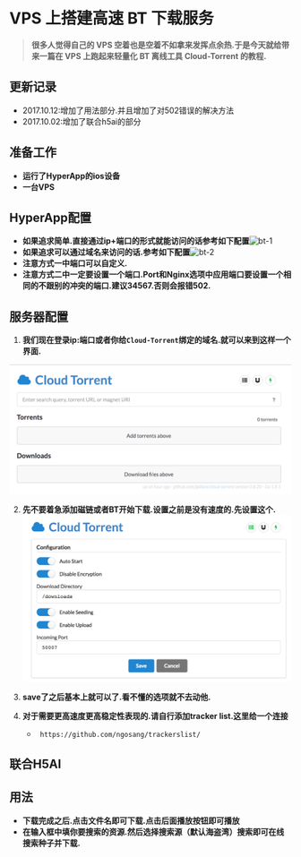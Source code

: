 # VPS 上搭建高速 BT 下载服务


> **很多人觉得自己的 VPS 空着也是空着不如拿来发挥点余热.于是今天就给带来一篇在 VPS 上跑起来轻量化 BT 离线工具 Cloud-Torrent 的教程.**


## 更新记录

* 2017.10.12:增加了用法部分.并且增加了对502错误的解决方法
* 2017.10.02:增加了联合h5ai的部分


## 准备工作

* **运行了HyperApp的ios设备**
* **一台VPS**



## HyperApp配置

* **如果追求简单.直接通过ip+端口的形式就能访问的话参考如下配置**![bt-1](./images/bt-1.png)
* **如果追求可以通过域名来访问的话.参考如下配置**![bt-2](./images/bt-2.png)
* **注意方式一中端口可以自定义.**
* **注意方式二中一定要设置一个端口.Port和Nginx选项中应用端口要设置一个相同的不跟别的冲突的端口.建议34567.否则会报错502.**



## 服务器配置

1. **我们现在登录ip:端口或者你给`Cloud-Torrent`绑定的域名.就可以来到这样一个界面.**

![bt-3](./images/bt-3.jpg)

2. **先不要着急添加磁链或者BT开始下载.设置之前是没有速度的.先设置这个.![bt-4](./images/bt-4.jpg)**
3. **save了之后基本上就可以了.看不懂的选项就不去动他.**
4. **对于需要更高速度更高稳定性表现的.请自行添加tracker list.这里给一个连接**

   * ` https://github.com/ngosang/trackerslist/`

## 联合H5AI


## 用法

- **下载完成之后.点击文件名即可下载.点击后面播放按钮即可播放**
- **在输入框中填你要搜索的资源.然后选择搜索源（默认海盗湾）搜索即可在线搜索种子并下载.**





